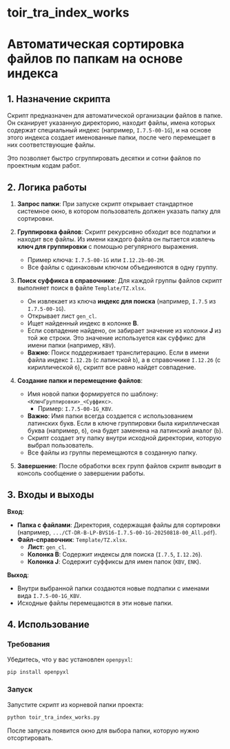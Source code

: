 # toir_tra_index_works
# Автоматическая сортировка файлов по папкам на основе индекса

## 1. Назначение скрипта

Скрипт предназначен для автоматической организации файлов в папке. Он сканирует указанную директорию, находит файлы, имена которых содержат специальный индекс (например, `I.7.5-00-1G`), и на основе этого индекса создает именованные папки, после чего перемещает в них соответствующие файлы.

Это позволяет быстро сгруппировать десятки и сотни файлов по проектным кодам работ.

## 2. Логика работы

1.  **Запрос папки**: При запуске скрипт открывает стандартное системное окно, в котором пользователь должен указать папку для сортировки.

2.  **Группировка файлов**: Скрипт рекурсивно обходит все подпапки и находит все файлы. Из имени каждого файла он пытается извлечь **ключ для группировки** с помощью регулярного выражения. 
    -   Пример ключа: `I.7.5-00-1G` или `I.12.2b-00-2M`.
    -   Все файлы с одинаковым ключом объединяются в одну группу.

3.  **Поиск суффикса в справочнике**: Для каждой группы файлов скрипт выполняет поиск в файле `Template/TZ.xlsx`.
    -   Он извлекает из ключа **индекс для поиска** (например, `I.7.5` из `I.7.5-00-1G`).
    -   Открывает лист `gen_cl`.
    -   Ищет найденный индекс в колонке **B**.
    -   Если совпадение найдено, он забирает значение из колонки **J** из той же строки. Это значение используется как суффикс для имени папки (например, `KBV`).
    -   **Важно**: Поиск поддерживает транслитерацию. Если в имени файла индекс `I.12.2b` (с латинской `b`), а в справочнике `I.12.2б` (с кириллической `б`), скрипт все равно найдет совпадение.

4.  **Создание папки и перемещение файлов**:
    -   Имя новой папки формируется по шаблону: `<КлючГруппировки>_<Суффикс>`.
        -   Пример: `I.7.5-00-1G_KBV`.
    -   **Важно**: Имя папки всегда создается с использованием латинских букв. Если в ключе группировки была кириллическая буква (например, `б`), она будет заменена на латинский аналог (`b`).
    -   Скрипт создает эту папку внутри исходной директории, которую выбрал пользователь.
    -   Все файлы из группы перемещаются в созданную папку.

5.  **Завершение**: После обработки всех групп файлов скрипт выводит в консоль сообщение о завершении работы.

## 3. Входы и выходы

**Вход**:
-   **Папка с файлами**: Директория, содержащая файлы для сортировки (например, `.../CT-DR-B-LP-BVS16-I.7.5-00-1G-20250818-00_All.pdf`).
-   **Файл-справочник**: `Template/TZ.xlsx`.
    -   **Лист**: `gen_cl`.
    -   **Колонка B**: Содержит индексы для поиска (`I.7.5`, `I.12.2б`).
    -   **Колонка J**: Содержит суффиксы для имен папок (`KBV`, `ENK`).

**Выход**:
-   Внутри выбранной папки создаются новые подпапки с именами вида `I.7.5-00-1G_KBV`.
-   Исходные файлы перемещаются в эти новые папки.

## 4. Использование

### Требования
Убедитесь, что у вас установлен `openpyxl`:
```bash
pip install openpyxl
```

### Запуск

Запустите скрипт из корневой папки проекта:
```bash
python toir_tra_index_works.py
```
После запуска появится окно для выбора папки, которую нужно отсортировать.
